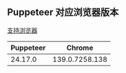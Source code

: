 ## Puppeteer 对应浏览器版本

[支持浏览器](https://pptr.nodejs.cn/supported-browsers)

| Puppeteer | Chrome         |
| --------- | -------------- |
| 24.17.0   | 139.0.7258.138 |
